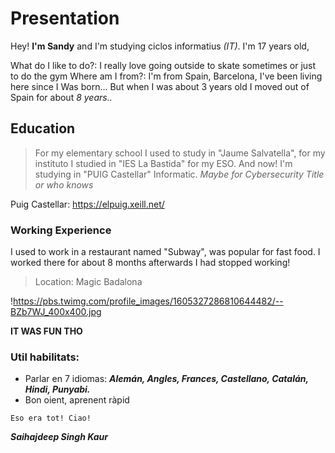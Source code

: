 # Presentation
Hey! **I'm Sandy** and I'm studying ciclos informatius *(IT)*. I'm 17 years old,

What do I like to do?: I really love going outside to skate sometimes or just to do the gym
Where am I from?: I'm from Spain, Barcelona, I've been living here since I Was born...
But when I was about 3 years old I moved out of Spain for about *8 years..*

## Education
> For my elementary school I used to study in "Jaume Salvatella",
> for my instituto I studied in "IES La Bastida" for my ESO.
> And now! I'm studying in "PUIG Castellar" Informatic. *Maybe for Cybersecurity Title or who knows* 

Puig Castellar: https://elpuig.xeill.net/ 

### Working Experience

I used to work in a restaurant named "Subway", was popular for fast food.
I worked there for about 8 months afterwards I had stopped working! 

> Location: Magic Badalona

!https://pbs.twimg.com/profile_images/1605327286810644482/--BZb7WJ_400x400.jpg

**IT WAS FUN THO**

### Util habilitats:

- Parlar en 7 idiomas: ___Alemán, Angles, Frances, Castellano, Catalán, Hindi, Punyabi.___
- Bon oient, aprenent ràpid


``Eso era tot!
Ciao!``

___Saihajdeep Singh Kaur___
